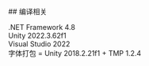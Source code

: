 \## 编译相关

.NET Framework 4.8  
Unity 2022.3.62f1  
Visual Studio 2022  
字体打包 = Unity 2018.2.21f1 + TMP 1.2.4









